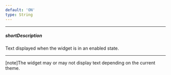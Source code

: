 ```yaml
---
default: 'ON'
type: String
---
```

---
##### shortDescription
Text displayed when the widget is in an enabled state.

---
[note]The widget may or may not display text depending on the current theme.
